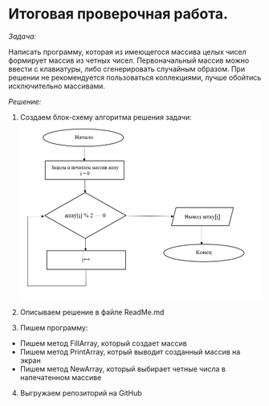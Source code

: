 # __Итоговая проверочная работа.__

*Задача:* 

Написать программу, которая из имеющегося массива целых чисел формирует массив из четных чисел. Первоначальный массив можно ввести с клавиатуры, либо сгенерировать случайным образом. При решении не рекомендуется пользоваться коллекциями, лучше обойтись исключительно массивами.

*Решение:*
1. Создаем блок-схему алгоритма решения задачи:
 ![Это блок-схема](блок-схема.jpg)

2. Описываем решение в файле ReadMe.md

3. Пишем программу:
+ Пишем метод FillArray, который создает массив
+ Пишем метод PrintArray, котрый выводит созданный массив на экран
+ Пишем метод NewArray, который выбирает четные числа в напечатенном массиве

4. Выгружаем репозиторий на GitHub
